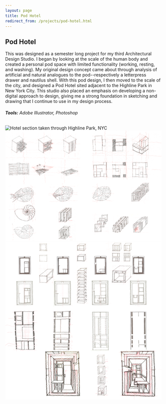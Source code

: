 ```yaml
---
layout: page
title: Pod Hotel
redirect_from: /projects/pod-hotel.html
---
```

## Pod Hotel

This was designed as a semester long project for my third Architectural Design Studio. I began by looking at the scale of the human body and created a personal pod space with limited functionality (working, resting, and washing). My original design concept came about through analysis of artificial and natural analogues to the pod--respectively a letterpress drawer and nautilus shell. With this pod design, I then moved to the scale of the city, and designed a Pod Hotel sited adjacent to the Highline Park in New York City. This studio also placed an emphasis on developing a non-digital approach to design, giving me a strong foundation in sketching and drawing that I continue to use in my design process.

###### **Tools:** Adobe Illustrator, Photoshop

![Hotel section taken through Highline Park, NYC](/images/hotel-section.png)
![Analogues -- Letterpress Drawer and Nautilus Shell](/images/analogues.png)
![Plans and sections of pod design](/images/pod.png)
